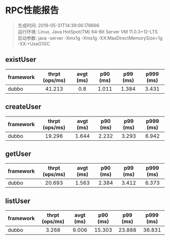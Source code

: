 # RPC性能报告
> 生成时间: 2019-05-31T14:39:06.176666<br>
> 运行环境: Linux, Java HotSpot(TM) 64-Bit Server VM 11.0.3+12-LTS<br>
> 启动参数: java -server -Xmx1g -Xms1g -XX:MaxDirectMemorySize=1g -XX:+UseG1GC<br>


## existUser
| framework | thrpt (ops/ms) | avgt (ms) | p90 (ms) | p99 (ms) | p999 (ms) |
|:--- |:---:|:---:|:---:|:---:|:---:|
|dubbo|41.213|0.8|1.011|1.384|3.431|


## createUser
| framework | thrpt (ops/ms) | avgt (ms) | p90 (ms) | p99 (ms) | p999 (ms) |
|:--- |:---:|:---:|:---:|:---:|:---:|
|dubbo|19.296|1.644|2.232|3.293|6.942|


## getUser
| framework | thrpt (ops/ms) | avgt (ms) | p90 (ms) | p99 (ms) | p999 (ms) |
|:--- |:---:|:---:|:---:|:---:|:---:|
|dubbo|20.693|1.563|2.384|3.412|6.373|


## listUser
| framework | thrpt (ops/ms) | avgt (ms) | p90 (ms) | p99 (ms) | p999 (ms) |
|:--- |:---:|:---:|:---:|:---:|:---:|
|dubbo|3.268|9.006|15.303|23.888|36.831|

